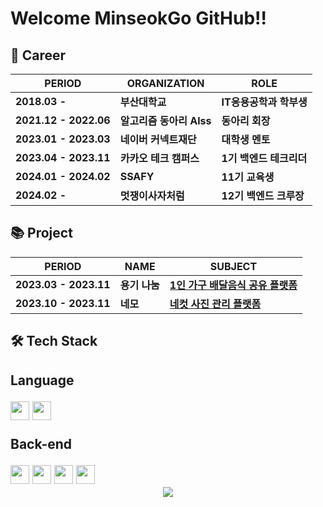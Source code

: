 # Welcome MinseokGo GitHub!!
## 🏢 Career

| PERIOD | ORGANIZATION | ROLE |
| ------- | ------- | ------- | 
| **2018.03 -** | **부산대학교** |  **IT응용공학과 학부생** |
| **2021.12 - 2022.06** | **알고리즘 동아리 Alss** | **동아리 회장** |
| **2023.01 - 2023.03** | **네이버 커넥트재단** | **대학생 멘토** |
| **2023.04 - 2023.11** | **카카오 테크 캠퍼스** | **1기 백엔드 테크리더** |
| **2024.01 - 2024.02** | **SSAFY** | **11기 교육생** |
| **2024.02 -** | **멋쟁이사자처럼** | **12기 백엔드 크루장** |

## 📚 Project
| PERIOD | NAME | SUBJECT |
| ------- | ------- | ------- | 
| **2023.03 - 2023.11** | **용기 나눔** |  **[1인 가구 배달음식 공유 플랫폼](https://github.com/yongki-nanum-food-share-platform/backend-deploy)** |
| **2023.10 - 2023.11** | **네모** | **[네컷 사진 관리 플랫폼](https://github.com/MinseokGo/Team2_BE)** |

<div>
  <h2>🛠 Tech Stack<h2>
  <p>Language</p>
  <img height="30em" src="https://img.shields.io/badge/Java-1E8CBE?style=flat-square&logo=Java&logoColor=white"/>
  <img height="30em" src="https://img.shields.io/badge/C-A8B9CC?style=flat-square&logo=C&logoColor=white"/>
  <!-- <p>Front-end</p>
  <img height="30em" src="https://img.shields.io/badge/HTML5-E34F26?style=flat-square&logo=HTML5&logoColor=white"/>
  <img height="30em" src="https://img.shields.io/badge/CSS3-1572B6?style=flat-square&logo=CSS3&logoColor=white"/>
  <img height="30em" src="https://img.shields.io/badge/JavaScript-F7DF1E?style=flat-square&logo=JavaScript&logoColor=white"/>
  <img height="30em" src="https://img.shields.io/badge/Vue.js-4FC08D?style=flat-square&logo=Vue.js&logoColor=white"/>
    -->
  <p>Back-end</p>
  <img height="30em" src="https://img.shields.io/badge/Spring-6DB33F?style=flat-square&logo=Spring&logoColor=white"/>
  <img height="30em" src="https://img.shields.io/badge/Spring Boot-6DB33F?style=flat-square&logo=Spring Boot&logoColor=white"/>
  <img height="30em" src="https://img.shields.io/badge/MySQL-4479A1?style=flat-square&logo=MySQL&logoColor=white"/>
  <img height="30em" src="https://img.shields.io/badge/MongoDB-47A248?style=flat-square&logo=MongoDB&logoColor=white"/>
  <!--<p>DevOps</p>-->
<!--   <img height="30em" src="https://img.shields.io/badge/Docker-2496ED?style=flat-square&logo=Docker&logoColor=white"/>   -->
  <!--<p>Dev tools</p>--?
  <img height="30em" src="https://img.shields.io/badge/Git-F05032?style=flat-square&logo=Git&logoColor=white"/>
</div>

<!--<h2 align="center">⚙️ GitHub Analytics</h2>-->
<!--<p align="center">
<a href="https://github.com/MinseokGo">
  <img height="180em" src="https://github-readme-stats-eight-theta.vercel.app/api?username=MinseokGo&show_icons=true&theme=chartreuse-dark&include_all_commits=true&count_private=true"/>
  <img height="180em" src="https://github-readme-stats-eight-theta.vercel.app/api/top-langs/?username=MinseokGo&layout=compact&langs_count=8&theme=chartreuse-dark"/>
</a>
</p>-->
<!-- <div align="center">
  <img align="center" height="180em" src="https://github-profile-trophy.vercel.app/?username=MinseokGo&theme=chalk&row=1&column=7" />
  <img height="180em" src="https://github-readme-streak-stats.herokuapp.com/?user=MinseokGo" />
  <a href="https://opgc.me/#/users/MinseokGo" target="_blank">
    <img height="180em" src="https://api.opgc.me/githubs/users/MinseokGo/tag/?border=normal" />
  </a>
</div> -->

<br>
<div align="center">
  <a href="https://hits.seeyoufarm.com">
    <img src="https://hits.seeyoufarm.com/api/count/incr/badge.svg?url=https%3A%2F%2Fgithub.com%2FMinseokGo&count_bg=%2379C83D&title_bg=%23555555&icon=&icon_color=%23E7E7E7&title=hits&edge_flat=false"/>
  </a>

  
</div>
<!--[![Solved.ac
프로필](http://mazassumnida.wtf/api/v2/generate_badge?boj=rhalstjr1999)](https://solved.ac/rhalstjr1999)-->
